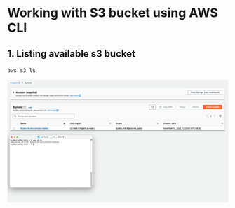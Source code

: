 # Working with S3 bucket using AWS CLI #
## 1. Listing available s3 bucket ##
```aws
aws s3 ls
```
<img src="img/1.png"/>